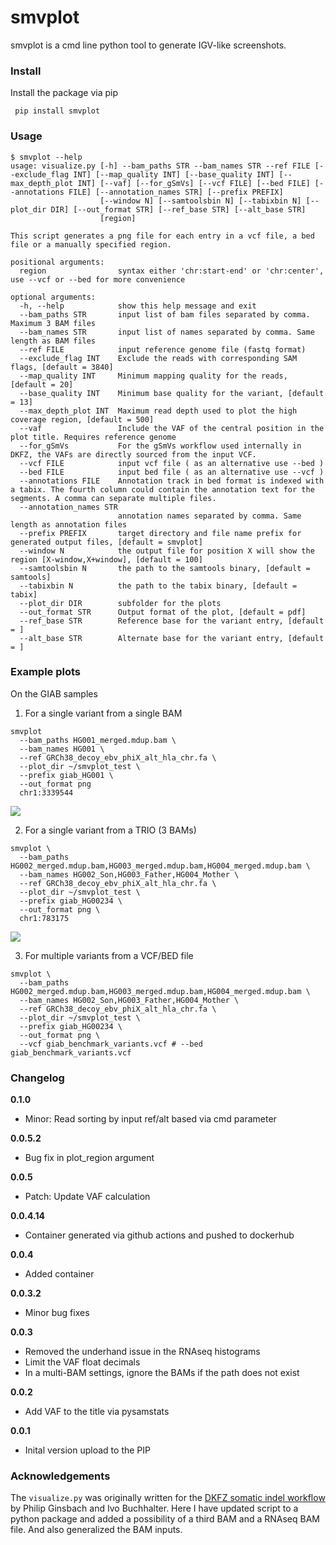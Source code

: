 # smvplot
smvplot is a cmd line python tool to generate IGV-like screenshots.

### Install
Install the package via pip

```
 pip install smvplot
```

### Usage
```
$ smvplot --help
usage: visualize.py [-h] --bam_paths STR --bam_names STR --ref FILE [--exclude_flag INT] [--map_quality INT] [--base_quality INT] [--max_depth_plot INT] [--vaf] [--for_gSmVs] [--vcf FILE] [--bed FILE] [--annotations FILE] [--annotation_names STR] [--prefix PREFIX]
                    [--window N] [--samtoolsbin N] [--tabixbin N] [--plot_dir DIR] [--out_format STR] [--ref_base STR] [--alt_base STR]
                    [region]

This script generates a png file for each entry in a vcf file, a bed file or a manually specified region.

positional arguments:
  region                syntax either 'chr:start-end' or 'chr:center', use --vcf or --bed for more convenience

optional arguments:
  -h, --help            show this help message and exit
  --bam_paths STR       input list of bam files separated by comma. Maximum 3 BAM files
  --bam_names STR       input list of names separated by comma. Same length as BAM files
  --ref FILE            input reference genome file (fastq format)
  --exclude_flag INT    Exclude the reads with corresponding SAM flags, [default = 3840]
  --map_quality INT     Minimum mapping quality for the reads, [default = 20]
  --base_quality INT    Minimum base quality for the variant, [default = 13]
  --max_depth_plot INT  Maximum read depth used to plot the high coverage region, [default = 500]
  --vaf                 Include the VAF of the central position in the plot title. Requires reference genome
  --for_gSmVs           For the gSmVs workflow used internally in DKFZ, the VAFs are directly sourced from the input VCF.
  --vcf FILE            input vcf file ( as an alternative use --bed )
  --bed FILE            input bed file ( as an alternative use --vcf )
  --annotations FILE    Annotation track in bed format is indexed with a tabix. The fourth column could contain the annotation text for the segments. A comma can separate multiple files.
  --annotation_names STR
                        annotation names separated by comma. Same length as annotation files
  --prefix PREFIX       target directory and file name prefix for generated output files, [default = smvplot]
  --window N            the output file for position X will show the region [X-window,X+window], [default = 100]
  --samtoolsbin N       the path to the samtools binary, [default = samtools]
  --tabixbin N          the path to the tabix binary, [default = tabix]
  --plot_dir DIR        subfolder for the plots
  --out_format STR      Output format of the plot, [default = pdf]
  --ref_base STR        Reference base for the variant entry, [default = ]
  --alt_base STR        Alternate base for the variant entry, [default = ]
```

### Example plots
On the GIAB samples

1. For a single variant from a single BAM
```
smvplot 
  --bam_paths HG001_merged.mdup.bam \
  --bam_names HG001 \
  --ref GRCh38_decoy_ebv_phiX_alt_hla_chr.fa \
  --plot_dir ~/smvplot_test \
  --prefix giab_HG001 \
  --out_format png
  chr1:3339544
```
![](examples/giab_HG001_chr1_3339544.png)

2. For a single variant from a TRIO (3 BAMs)

```
smvplot \
  --bam_paths HG002_merged.mdup.bam,HG003_merged.mdup.bam,HG004_merged.mdup.bam \
  --bam_names HG002_Son,HG003_Father,HG004_Mother \
  --ref GRCh38_decoy_ebv_phiX_alt_hla_chr.fa \
  --plot_dir ~/smvplot_test \
  --prefix giab_HG00234 \
  --out_format png \
  chr1:783175
```
![](examples/giab_HG00234_chr1_783175.png)

3. For multiple variants from a VCF/BED file

```
smvplot \
  --bam_paths HG002_merged.mdup.bam,HG003_merged.mdup.bam,HG004_merged.mdup.bam \
  --bam_names HG002_Son,HG003_Father,HG004_Mother \
  --ref GRCh38_decoy_ebv_phiX_alt_hla_chr.fa \
  --plot_dir ~/smvplot_test \
  --prefix giab_HG00234 \
  --out_format png \
  --vcf giab_benchmark_variants.vcf # --bed giab_benchmark_variants.vcf
```
### Changelog

**0.1.0**
- Minor: Read sorting by input ref/alt based via cmd parameter

**0.0.5.2**
- Bug fix in plot_region argument

**0.0.5**
- Patch: Update VAF calculation

**0.0.4.14**
- Container generated via github actions and pushed to dockerhub

**0.0.4**
- Added container

**0.0.3.2**
- Minor bug fixes

**0.0.3**
- Removed the underhand issue in the RNAseq histograms
- Limit the VAF float decimals
- In a multi-BAM settings, ignore the BAMs if the path does not exist

**0.0.2**
- Add VAF to the title via pysamstats

**0.0.1**
- Inital version upload to the PIP 

### Acknowledgements
The `visualize.py` was originally written for the [DKFZ somatic indel workflow](https://github.com/DKFZ-ODCF/IndelCallingWorkflow) by Philip Ginsbach and Ivo Buchhalter. Here I have updated script to a python package and added a possibility of a third BAM and a RNAseq BAM file. And also generalized the BAM inputs.
